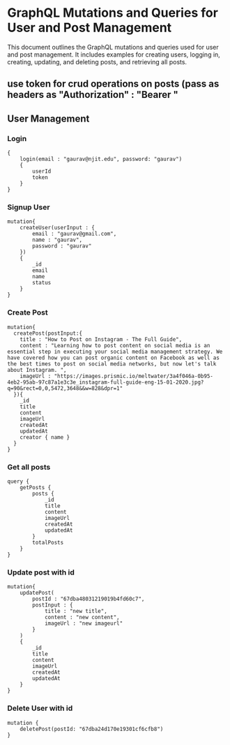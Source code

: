 # GraphQL Mutations and Queries for User and Post Management

This document outlines the GraphQL mutations and queries used for user and post management. It includes examples for creating users, logging in, creating, updating, and deleting posts, and retrieving all posts.
## use token for crud operations on posts (pass as headers as "Authorization" : "Bearer <token>"
## User Management
### Login
```
{
    login(email : "gaurav@njit.edu", password: "gaurav")
    {
        userId
        token
    }
}
```



### Signup User
```
mutation{
    createUser(userInput : {
        email : "gaurav@gmail.com",
        name : "gaurav",
        password : "gaurav"
    })
    {
        _id
        email
        name
        status
    }
}
```

### Create Post
```
mutation{
  createPost(postInput:{
    title : "How to Post on Instagram - The Full Guide",
    content : "Learning how to post content on social media is an essential step in executing your social media management strategy. We have covered how you can post organic content on Facebook as well as the best times to post on social media networks, but now let's talk about Instagram. ",
    imageUrl : "https://images.prismic.io/meltwater/3a4f046a-0b95-4eb2-95ab-97c87a1e3c3e_instagram-full-guide-eng-15-01-2020.jpg?q=90&rect=0,0,5472,3648&&w=828&dpr=1"
  }){
    _id
    title
    content 
    imageUrl
    createdAt
    updatedAt
    creator { name }
  }
}

```
### Get all posts
```
query {
    getPosts {
        posts {
            _id
            title
            content
            imageUrl
            createdAt
            updatedAt
        }
        totalPosts
    }
}

```
### Update post with id
```
mutation{
    updatePost(
        postId : "67dba48031219019b4fd60c7",
        postInput : {
            title : "new title",
            content : "new content",
            imageUrl : "new imageurl"
        }
    )
    {
        _id
        title
        content
        imageUrl
        createdAt
        updatedAt
    }
}
```

### Delete User with id
```
mutation {
    deletePost(postId: "67dba24d170e19301cf6cfb8")
}

```



